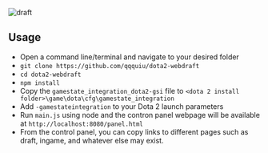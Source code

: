 ![draft](https://user-images.githubusercontent.com/13590967/197571003-cd1672a3-1f6d-401b-bc52-f3414e333c4b.png)

## Usage
- Open a command line/terminal and navigate to your desired folder
- `git clone https://github.com/qqquiu/dota2-webdraft`
- `cd dota2-webdraft`
- `npm install`
- Copy the `gamestate_integration_dota2-gsi` file to `<dota 2 install folder>\game\dota\cfg\gamestate_integration`
- Add `-gamestateintegration` to your Dota 2 launch parameters
- Run `main.js` using node and the contron panel webpage will be available at `http://localhost:8080/panel.html`
- From the control panel, you can copy links to different pages such as draft, ingame, and whatever else may exist.